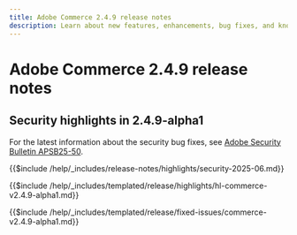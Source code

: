 ```yaml
---
title: Adobe Commerce 2.4.9 release notes
description: Learn about new features, enhancements, bug fixes, and known issues in the 2.4.9 Adobe Commerce release.
---
```


# Adobe Commerce 2.4.9 release notes

## Security highlights in 2.4.9-alpha1

For the latest information about the security bug fixes, see [Adobe Security Bulletin APSB25-50](https://helpx.adobe.com/security/products/magento/apsb25-50.html).

{{$include /help/_includes/release-notes/highlights/security-2025-06.md}}

<!-- Highlights in v2.4.9-alpha1 -->

{{$include /help/_includes/templated/release/highlights/hl-commerce-v2.4.9-alpha1.md}}

<!-- Fixed issues in v2.4.9-alpha1 -->

{{$include /help/_includes/templated/release/fixed-issues/commerce-v2.4.9-alpha1.md}}
